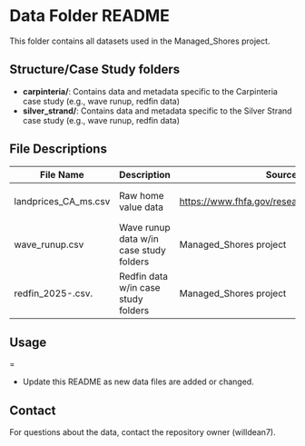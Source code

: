 # Data Folder README

This folder contains all datasets used in the Managed_Shores project.

## Structure/Case Study folders

- **carpinteria/**: Contains data and metadata specific to the Carpinteria case study (e.g., wave runup, redfin data)
- **silver_strand/**: Contains data and metadata specific to the Silver Strand case study  (e.g., wave runup, redfin data)

## File Descriptions

| File Name          | Description                       | Source                                      | Notes                |
|--------------------|-----------------------------------|--------------------------------------------- |----------------------|
|landprices_CA_ms.csv| Raw home value data                | https://www.fhfa.gov/research/papers/wp1901 | Do not edit directly |
|wave_runup.csv      | Wave runup data w/in case study folders | Managed_Shores project | Processed from raw data |Do not edit directly |
|redfin_2025-.csv.   | Redfin data w/in case study folders | Managed_Shores project | Processed from raw data |Do not edit directly |

## Usage
=
- Update this README as new data files are added or changed.

## Contact

For questions about the data, contact the repository owner (willdean7).
